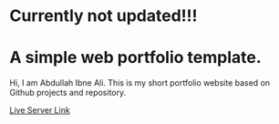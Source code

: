 # Currently not updated!!!
# A simple web portfolio template.

Hi, I am Abdullah Ibne Ali. This is my short portfolio website based on Github projects and repository.

[Live Server Link](https://abdnimit1203.github.io/web-portfolio)
